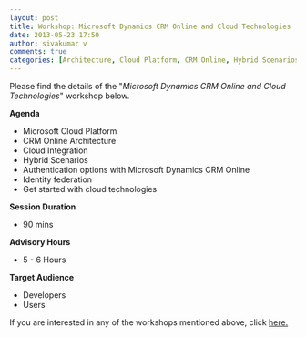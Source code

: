 ```yaml
---
layout: post
title: Workshop: Microsoft Dynamics CRM Online and Cloud Technologies
date: 2013-05-23 17:50
author: sivakumar v
comments: true
categories: [Architecture, Cloud Platform, CRM Online, Hybrid Scenarios, Identity Federation, Uncategorized, Workshops]
---
```

<p>Please find the details of the "<em>Microsoft Dynamics CRM Online and Cloud Technologies</em>" workshop below.<p><strong>Agenda</strong></p><ul>
<li>Microsoft Cloud Platform</li>
<li>CRM Online Architecture</li>
<li>Cloud Integration</li>
<li>Hybrid Scenarios</li>
<li>Authentication options with Microsoft Dynamics CRM Online</li>
<li>Identity federation</li>
<li>Get started with cloud technologies</li>
</ul><p><strong>Session Duration</strong></p><ul>
<li>90 mins</li>
</ul><p><strong>Advisory Hours</strong></p><ul>
<li>5 - 6&nbsp;Hours</li>
</ul><p><strong>Target Audience</strong></p><ul>
<li>Developers</li>
<li>Users</li>
</ul><p>If you are interested in any of the workshops mentioned above, click <a href="mailto:blog_ptsdynamics@microsoft.com?Subject=Dynamics%20CRM%20Workshops%20-%20Registration&amp;Body=PLEASE%20FILL%20IN%20THE%20FOLLOWING%20DETAILS%0A%0AName%3A%0ACompany%20Name%3A%0APartner%20ID%3A%0AContact%20number%3A%0AEmail%20ID%3A%0AProducts%20interested%20in%3A%0ASessions%20interested%20in%3A">here.</a></p></p>


